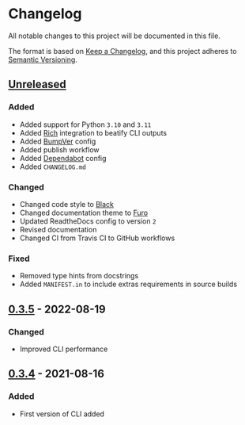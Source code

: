 # Changelog
All notable changes to this project will be documented in this file.

The format is based on
[Keep a Changelog](https://keepachangelog.com/en/1.0.0/), and this project
adheres to [Semantic Versioning](https://semver.org/spec/v2.0.0.html).


## [Unreleased]
### Added
- Added support for Python `3.10` and `3.11`
- Added [Rich](https://github.com/Textualize/rich) integration to beatify CLI
  outputs
- Added [BumpVer](https://github.com/mbarkhau/bumpver) config
- Added publish workflow
- Added [Dependabot](https://docs.github.com/en/code-security/dependabot)
  config
- Added `CHANGELOG.md`

### Changed
- Changed code style to [Black](https://github.com/psf/black)
- Changed documentation theme to [Furo](https://github.com/pradyunsg/furo)
- Updated ReadtheDocs config to version `2`
- Revised documentation
- Changed CI from Travis CI to GitHub workflows

### Fixed
- Removed type hints from docstrings
- Added `MANIFEST.in` to include extras requirements in source builds

## [0.3.5] - 2022-08-19
### Changed
- Improved CLI performance


## [0.3.4] - 2021-08-16
### Added
- First version of CLI added


[Unreleased]: https://github.com/alirezatheh/perke/compare/v0.3.5...HEAD
[0.3.5]: https://github.com/alirezatheh/perke/compare/v0.3.4...v0.3.5
[0.3.4]: https://github.com/alirezatheh/perke/releases/tag/v0.3.4
